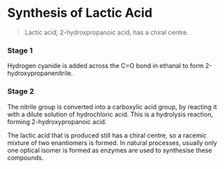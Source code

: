 # Synthesis of Lactic Acid
>Lactic acid, 2-hydroxpropanoic acid, has a chiral centre.

### Stage 1
Hydrogen cyanide is added across the C=O bond in ethanal to form 2-hydroxypropanenitrile.

### Stage 2
The nitrile group is converted into a carboxylic acid group, by reacting it with a dilute solution of hydrochloric acid. This is a hydrolysis reaction, forming 2-hydroxypropanoic acid.

The lactic acid that is produced still has a chiral centre, so a racemic mixture of two enantiomers is formed. In natural processes, usually only one optical isomer is formed as enzymes are used to synthesise these compounds.
